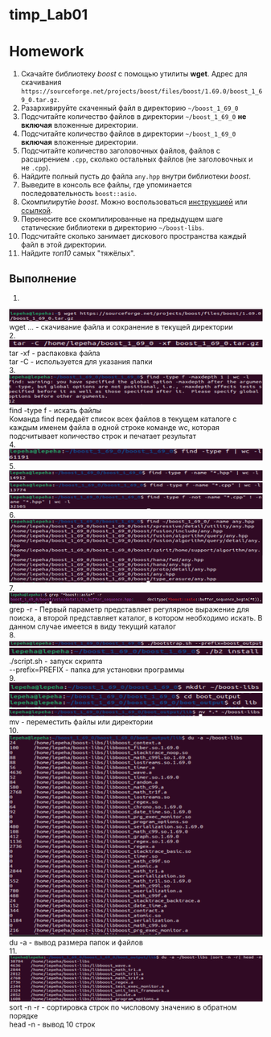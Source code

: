 # timp_Lab01
# Homework
1. Скачайте библиотеку *boost* с помощью утилиты **wget**. Адрес для скачивания `https://sourceforge.net/projects/boost/files/boost/1.69.0/boost_1_69_0.tar.gz`.
2. Разархивируйте скаченный файл в директорию `~/boost_1_69_0`
3. Подсчитайте количество файлов в директории `~/boost_1_69_0` **не включая** вложенные директории.
4. Подсчитайте количество файлов в директории `~/boost_1_69_0` **включая** вложенные директории.
5. Подсчитайте количество заголовочных файлов, файлов с расширением `.cpp`, сколько остальных файлов (не заголовочных и не `.cpp`).
6. Найдите полный пусть до файла `any.hpp` внутри библиотеки *boost*.
7. Выведите в консоль все файлы, где упоминается последовательность `boost::asio`.
8. Скомпилирутйе *boost*. Можно воспользоваться [инструкцией](https://www.boost.org/doc/libs/1_61_0/more/getting_started/unix-variants.html#or-build-custom-binaries) или [ссылкой](https://codeyarns.com/2017/01/24/how-to-build-boost-on-linux/).
9. Перенесите все скомпилированные на предыдущем шаге статические библиотеки в директорию `~/boost-libs`.
10. Подсчитайте сколько занимает дискового пространства каждый файл в этой директории.
11. Найдите *топ10* самых "тяжёлых".
## Выполнение
1.
![image](https://github.com/lepeha81/timp_Lab01/blob/main/%D0%A1%D0%BD%D0%B8%D0%BC%D0%BE%D0%BA1.PNG)
wget ... - скачивание файла и сохранение в текущей директории\
2.
![image](https://github.com/lepeha81/timp_Lab01/blob/main/%D0%A1%D0%BD%D0%B8%D0%BC%D0%BE%D0%BA3.PNG)
tar -xf - распаковка файла\
tar -C - используется для указания папки\
3.
![image](https://github.com/lepeha81/timp_Lab01/blob/main/%D0%A1%D0%BD%D0%B8%D0%BC%D0%BE%D0%BA4.PNG)
find -type f - искать файлы\
Команда find передаёт список всех файлов в текущем каталоге с каждым именем файла в одной строке команде wc, которая подсчитывает количество строк и печатает результат\
4.
![image](https://github.com/lepeha81/timp_Lab01/blob/main/%D0%A1%D0%BD%D0%B8%D0%BC%D0%BE%D0%BA5.PNG) 
5.
![image](https://github.com/lepeha81/timp_Lab01/blob/main/%D0%A1%D0%BD%D0%B8%D0%BC%D0%BE%D0%BA6.PNG)
![image](https://github.com/lepeha81/timp_Lab01/blob/main/%D0%A1%D0%BD%D0%B8%D0%BC%D0%BE%D0%BA7.PNG)
![image](https://github.com/lepeha81/timp_Lab01/blob/main/%D0%A1%D0%BD%D0%B8%D0%BC%D0%BE%D0%BA8.PNG)
6.
![image](https://github.com/lepeha81/timp_Lab01/blob/main/%D0%A1%D0%BD%D0%B8%D0%BC%D0%BE%D0%BA9.PNG)
7.
![image](https://github.com/lepeha81/timp_Lab01/blob/main/%D0%A1%D0%BD%D0%B8%D0%BC%D0%BE%D0%BA19.PNG)
grep -r - Первый параметр представляет регулярное выражение для поиска, а второй представляет каталог, в котором необходимо искать. В данном случае имеется в виду текущий каталог\
8.
![image](https://github.com/lepeha81/timp_Lab01/blob/main/%D0%A1%D0%BD%D0%B8%D0%BC%D0%BE%D0%BA10.PNG)
![image](https://github.com/lepeha81/timp_Lab01/blob/main/%D0%A1%D0%BD%D0%B8%D0%BC%D0%BE%D0%BA11.PNG)
./script.sh - запуск скрипта\
--prefix=PREFIX - папка для установки программы\
9.
![image](https://github.com/lepeha81/timp_Lab01/blob/main/%D0%A1%D0%BD%D0%B8%D0%BC%D0%BE%D0%BA12.PNG)
![image](https://github.com/lepeha81/timp_Lab01/blob/main/%D0%A1%D0%BD%D0%B8%D0%BC%D0%BE%D0%BA13.PNG)
![image](https://github.com/lepeha81/timp_Lab01/blob/main/%D0%A1%D0%BD%D0%B8%D0%BC%D0%BE%D0%BA14.PNG)
mv - переместить файлы или директории\
10.
![image](https://github.com/lepeha81/timp_Lab01/blob/main/%D0%A1%D0%BD%D0%B8%D0%BC%D0%BE%D0%BA17.PNG)
du -a - вывод размера папок и файлов\
11.
![image](https://github.com/lepeha81/timp_Lab01/blob/main/%D0%A1%D0%BD%D0%B8%D0%BC%D0%BE%D0%BA18.PNG)
sort -n -r - сортировка строк по числовому значению в обратном порядке\
head -n - вывод 10 строк
